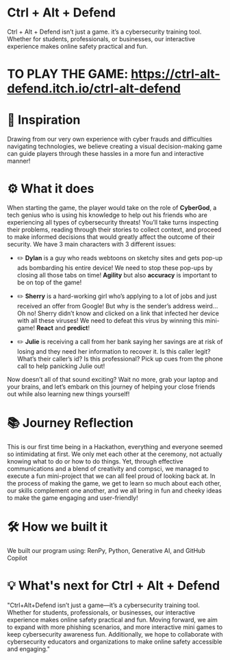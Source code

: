# Ctrl + Alt + Defend 
Ctrl + Alt + Defend isn’t just a game. it’s a cybersecurity training tool. 
Whether for students, professionals, or businesses, our interactive experience makes online safety practical and fun. 

# TO PLAY THE GAME: https://ctrl-alt-defend.itch.io/ctrl-alt-defend

# 🌟 Inspiration
Drawing from our very own experience with cyber frauds and difficulties navigating technologies, we believe creating a visual decision-making game can guide players through these hassles in a more fun and interactive manner!

# ⚙️ What it does
When starting the game, the player would take on the role of **CyberGod**, a tech genius who is using his knowledge to help out his friends who are experiencing all types of cybersecurity threats! You’ll take turns inspecting their problems, reading through their stories to collect context, and proceed to make informed decisions that would greatly affect the outcome of their security. We have 3 main characters with 3 different issues:

- ✏️ **Dylan** is a guy who reads webtoons on sketchy sites and gets pop-up ads bombarding his entire device! We need to stop these pop-ups by closing all those tabs on time! **Agility** but also **accuracy** is important to be on top of the game!
  
- ✏️ **Sherry** is a hard-working girl who’s applying to a lot of jobs and just received an offer from Google! But why is the sender’s address weird… Oh no! Sherry didn’t know and clicked on a link that infected her device with all these viruses! We need to defeat this virus by winning this mini-game! **React** and **predict**!

- ✏️ **Julie** is receiving a call from her bank saying her savings are at risk of losing and they need her information to recover it. Is this caller legit? What’s their caller’s id? Is this professional? Pick up cues from the phone call to help panicking Julie out!

Now doesn’t all of that sound exciting? Wait no more, grab your laptop and your brains, and let’s embark on this journey of helping your close friends out while also learning new things yourself!

# 📚 Journey Reflection
This is our first time being in a Hackathon, everything and everyone seemed so intimidating at first. We only met each other at the ceremony, not actually knowing what to do or how to do things. Yet, through effective communications and a blend of creativity and compsci, we managed to execute a fun mini-project that we can all feel proud of looking back at. In the process of making the game, we get to learn so much about each other, our skills complement one another, and we all bring in fun and cheeky ideas to make the game engaging and user-friendly! 

# 🛠️ How we built it
We built our program using:
RenPy, Python, Generative AI, and GitHub Copilot

# 💡 What's next for Ctrl + Alt + Defend
"Ctrl+Alt+Defend isn’t just a game—it’s a cybersecurity training tool. Whether for students, professionals, or businesses, our interactive experience makes online safety practical and fun. Moving forward, we aim to expand with more phishing scenarios, and more interactive mini games to keep cybersecurity awareness fun. Additionally, we hope to collaborate with cybersecurity educators and organizations to make online safety accessible and engaging."
